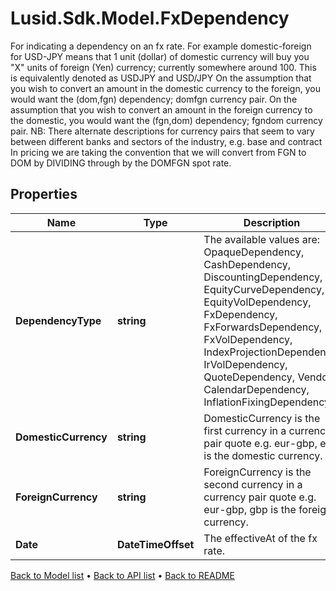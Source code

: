 # Lusid.Sdk.Model.FxDependency
For indicating a dependency on an fx rate. For example domestic-foreign for USD-JPY means that 1 unit (dollar) of domestic currency will buy you \"X\" units of foreign (Yen) currency; currently somewhere around 100. This is equivalently denoted as USDJPY and USD/JPY              On the assumption that you wish to convert an amount in the domestic currency to the foreign, you would want the (dom,fgn) dependency; domfgn currency pair. On the assumption that you wish to convert an amount in the foreign currency to the domestic, you would want the (fgn,dom) dependency; fgndom currency pair.              NB: There alternate descriptions for currency pairs that seem to vary between different banks and sectors of the industry, e.g. base and contract              In pricing we are taking the convention that we will convert from FGN to DOM by DIVIDING through by the DOMFGN spot rate.

## Properties

Name | Type | Description | Notes
------------ | ------------- | ------------- | -------------
**DependencyType** | **string** | The available values are: OpaqueDependency, CashDependency, DiscountingDependency, EquityCurveDependency, EquityVolDependency, FxDependency, FxForwardsDependency, FxVolDependency, IndexProjectionDependency, IrVolDependency, QuoteDependency, Vendor, CalendarDependency, InflationFixingDependency | 
**DomesticCurrency** | **string** | DomesticCurrency is the first currency in a currency pair quote e.g. eur-gbp, eur is the domestic currency. | 
**ForeignCurrency** | **string** | ForeignCurrency is the second currency in a currency pair quote e.g. eur-gbp, gbp is the foreign currency. | 
**Date** | **DateTimeOffset** | The effectiveAt of the fx rate. | 

[Back to Model list](../README.md#documentation-for-models) &#8226; [Back to API list](../README.md#documentation-for-api-endpoints) &#8226; [Back to README](../README.md)

